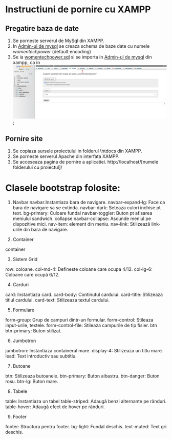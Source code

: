 # Instructiuni de pornire cu XAMPP

## Pregatire baza de date

1. Se porneste serverul de MySql din XAMPP.
2. In [Admin-ul de mysql](http://localhost/phpmyadmin/index.php?route=/server/databases) se creaza schema de baze date cu numele *womentechpower* (default encoding)
3. Se ia [womentechpower.sql](docs/womentechpower.sql) si se importa in [Admin-ul de mysql](http://localhost/phpmyadmin/index.php?route=/database/import&db=womentechpower) din xampp, ca in ![import_db_data.jpg](docs/import_db_data.jpg);

## Pornire site

1. Se copiaza sursele proiectului in folderul \htdocs din XAMPP.
2. Se porneste serverul Apache din interfata XAMPP.
3. Se acceseaza pagina de pornire a aplicatiei. http://localhost/[numele folderului cu proiectul]/

# Clasele bootstrap folosite:

1. Navbar
navbar:Instantiaza bara de navigare.
navbar-expand-lg: Face ca bara de navigare sa se extinda.
navbar-dark: Seteaza culori inchise pt text.
bg-primary: Culoare fundal
navbar-toggler: Buton pt afisarea meniului sandwich.
collapse navbar-collapse: Ascunde meniul pe dispozitive mici.
nav-item: element din meniu.
nav-link: Stilizează link-urile din bara de navigare.


2. Container

container


3. Sistem Grid

row: coloane.
col-md-4: Defineste coloane care ocupa 4/12.
col-lg-6: Coloane care ocupă 6/12.


4. Carduri

card: Instantiaza card.
card-body: Continutul cardului.
card-title: Stilizeaza titlul cardului.
card-text: Stilizeaza textul cardului.


5. Formulare

form-group: Grup de campuri dintr-un formular.
form-control: Stileaza input-urile, textele.
form-control-file: Stileaza campurile de tip fisier.
btn btn-primary: Buton stilizat.


6. Jumbotron

jumbotron: Instantiaza containerul mare.
display-4: Stilizeaza un titlu mare.
lead: Text introductiv sau subtitlu.


7. Butoane

btn: Stilizeaza butoanele.
btn-primary: Buton albastru.
btn-danger: Buton rosu.
btn-lg: Buton mare.


8. Tabele

table: Instantiaza un tabel
table-striped: Adaugă benzi alternante pe rânduri.
table-hover: Adaugă efect de hover pe rânduri.


9. Footer

footer: Structura pentru footer.
bg-light: Fundal deschis.
text-muted: Text gri deschis.
